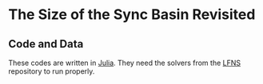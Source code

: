 # The Size of the Sync Basin Revisited

## Code and Data

These codes are written in [Julia](https://julialang.org/).
They need the solvers from the [LFNS](https://github.com/GeeHesso/Load-Flow-Network-Simulator) repository to run properly.

